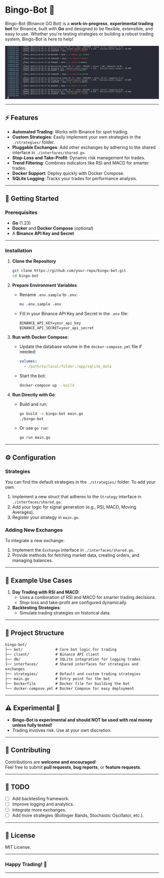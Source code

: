 

# Bingo-Bot 🚀
Bingo-Bot (Binance GO Bot) is a **work-in-progress**, **experimental trading bot** for Binance, built with **Go** and designed to be flexible, extensible, and easy to use. Whether you're testing strategies or building a robust trading system, Bingo-Bot is here to help!

![Bingo-Bot Preview](https://raw.githubusercontent.com/M1chlCZ/bingo-bot/refs/heads/main/github_assets/screenshot.png)

---

## ⚡ Features
- **Automated Trading**: Works with Binance for spot trading.
- **Custom Strategies**: Easily implement your own strategies in the `./strategies/` folder.
- **Pluggable Exchanges**: Add other exchanges by adhering to the shared interface in `./interfaces/shared.go`.
- **Stop-Loss and Take-Profit**: Dynamic risk management for trades.
- **Trend Filtering**: Combines indicators like RSI and MACD for smarter trades.
- **Docker Support**: Deploy quickly with Docker Compose.
- **SQLite Logging**: Tracks your trades for performance analysis.

---

## 🚀 Getting Started

### Prerequisites
- **Go** (1.23)
- **Docker** and **Docker Compose** (optional)
- A **Binance API Key and Secret**

---

### Installation
1. **Clone the Repository**
   ```bash
   git clone https://github.com/your-repo/bingo-bot.git
   cd bingo-bot
   ```

2. **Prepare Environment Variables**
    - Rename `.env.sample` to `.env`:
      ```bash
      mv .env.sample .env
      ```
    - Fill in your Binance API Key and Secret in the `.env` file:
      ```env
      BINANCE_API_KEY=your_api_key
      BINANCE_API_SECRET=your_api_secret
      ```

3. **Run with Docker Compose**:
    - Update the database volume in the `docker-compose.yml` file if needed:
      ```yaml
      volumes:
        - /path/to/local/folder:/app/sqlite_data
      ```
    - Start the bot:
      ```bash
      docker-compose up --build
      ```

4. **Run Directly with Go**:
    - Build and run:
      ```bash
      go build -o bingo-bot main.go
      ./bingo-bot
      ```
    - Or use `go run`:
      ```bash
      go run main.go
      ```

---

## ⚙️ Configuration

### Strategies
You can find the default strategies in the `./strategies/` folder. To add your own:
1. Implement a new struct that adheres to the `Strategy` interface in `./interfaces/shared.go`.
2. Add your logic for signal generation (e.g., RSI, MACD, Moving Averages).
3. Register your strategy in `main.go`.

### Adding New Exchanges
To integrate a new exchange:
1. Implement the `Exchange` interface in `./interfaces/shared.go`.
2. Provide methods for fetching market data, creating orders, and managing balances.

---

## 🌟 Example Use Cases
1. **Day Trading with RSI and MACD**:
    - Uses a combination of RSI and MACD for smarter trading decisions.
    - Stop-loss and take-profit are configured dynamically.
2. **Backtesting Strategies**:
    - Simulate trading strategies on historical data.

---

## 📂 Project Structure

```plaintext
bingo-bot/
├── bot/               # Core bot logic for trading
├── client/            # Binance API client
├── db/                # SQLite integration for logging trades
├── interfaces/        # Shared interfaces for strategies and exchanges
├── strategies/        # Default and custom trading strategies
├── main.go            # Entry point for the bot
├── Dockerfile         # Docker file for building the bot
└── docker-compose.yml # Docker Compose for easy deployment
```

---

## ⚠️ Experimental 🚨
- **Bingo-Bot is experimental and should NOT be used with real money unless fully tested!**
- Trading involves risk. Use at your own discretion.

---

## 🤝 Contributing
Contributions are **welcome and encouraged**!  
Feel free to submit **pull requests**, **bug reports**, or **feature requests**.

---

## 🔧 TODO
- [ ] Add backtesting framework.
- [ ] Improve logging and analytics.
- [ ] Integrate more exchanges.
- [ ] Add more strategies (Bollinger Bands, Stochastic Oscillator, etc.).

---

## 📜 License
MIT License.

---

### Happy Trading! 🚀

---
